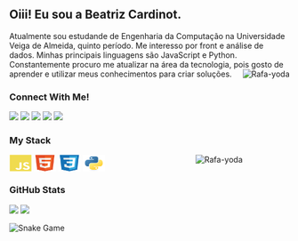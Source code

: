 ## Oiii! Eu sou a Beatriz Cardinot.

<div style="display: inline_block">
 Atualmente sou estudande de Engenharia da Computação na Universidade Veiga de Almeida,
quinto período. Me interesso por front e análise de dados. Minhas principais linguagens são
JavaScript e Python. Constantemente procuro me atualizar na área da tecnologia, pois gosto
de aprender e utilizar meus conhecimentos para criar soluções.
 <img align="right" alt="Rafa-yoda" height="180em" src="https://cdn.discordapp.com/attachments/1272245213905162353/1399029615040790695/download_3.gif?ex=6887835c&is=688631dc&hm=f7e05187cf4425327870714543b3cb8d4bc654f82110bf80412101b8fa908672&"
</div>


<h3> Connect With Me! </h3>
  <div> <!-- REDES SOCIAIS -->
  <a href="https://www.instagram.com/crdntx_/" target="_blank"><img src="https://img.shields.io/badge/-Instagram-%23E4405F?style=for-the-badge&logo=instagram&logoColor=white" target="_blank"></a>
 	<a href="https://www.twitch.tv/cardinot021" target="_blank"><img src="https://img.shields.io/badge/Twitch-9146FF?style=for-the-badge&logo=twitch&logoColor=white" target="_blank"></a>
 <a href="https://discord.gg/gqAkR626" target="_blank"><img src="https://img.shields.io/badge/Discord-7289DA?style=for-the-badge&logo=discord&logoColor=white" target="_blank"></a> 
  <a href = "mailto:cardinotdev@gmail.com"><img src="https://img.shields.io/badge/-Gmail-%23333?style=for-the-badge&logo=gmail&logoColor=white" target="_blank"></a>
  <a href="https://www.linkedin.com/in/beatriz-cardinot-478aab212/" target="_blank"><img src="https://img.shields.io/badge/-LinkedIn-%230077B5?style=for-the-badge&logo=linkedin&logoColor=white" target="_blank"></a> 
</div>

<h3>My Stack</h3>
<div style="display: inline_block">
  <img align="center" alt="Rafa-Js" height="30" width="40" src="https://raw.githubusercontent.com/devicons/devicon/master/icons/javascript/javascript-plain.svg">
  <img align="center" alt="Rafa-HTML" height="30" width="40" src="https://raw.githubusercontent.com/devicons/devicon/master/icons/html5/html5-original.svg">
  <img align="center" alt="Rafa-CSS" height="30" width="40" src="https://raw.githubusercontent.com/devicons/devicon/master/icons/css3/css3-original.svg">
  <img align="center" alt="Rafa-Python" height="30" width="40" src="https://raw.githubusercontent.com/devicons/devicon/master/icons/python/python-original.svg">
  <img align="right" alt="Rafa-yoda" height="180em" src="https://cdn.discordapp.com/attachments/1272245213905162353/1399029615040790695/download_3.gif?ex=6887835c&is=688631dc&hm=f7e05187cf4425327870714543b3cb8d4bc654f82110bf80412101b8fa908672&">
</div>

<h3> GitHub Stats </h3>

<div>
 <img height="180em" src="https://github-readme-stats.vercel.app/api?username=cardinott&theme=midnight-purple&show_icons=true"/>
 <img height="180em" src="https://github-readme-stats.vercel.app/api/top-langs/?username=cardinott&theme=midnight-purple"/>
</div>

 
![Snake Game](https://raw.githubusercontent.com/{cardinott}/{cardinott}/output/github-contribution-grid-snake.svg)

